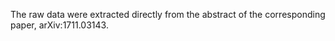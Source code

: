 The raw data were extracted directly from the abstract of the corresponding paper, arXiv:1711.03143. 
